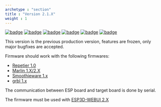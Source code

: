 ```yaml
---
archetype : "section"
title : "Version 2.1.X"
weight : 1
---
```

[![badge](https://img.shields.io/badge/ESP3D-2.1.X-green?style=plastic&logo=github)](https://github.com/luc-github/ESP3D/tree/2.1.x)
[![badge](https://img.shields.io/github/release/luc-github/ESP3D.svg?style=plastic)](https://github.com/luc-github/ESP3D/releases/tag/v2.1.2)
[![badge](https://img.shields.io/github/commit-activity/y/luc-github/ESP3D/2.1.x?style=plastic)](https://github.com/luc-github/ESP3D/tree/2.1.x)
[![badge](https://img.shields.io/github/last-commit/luc-github/ESP3D/2.1.x?style=plastic)](https://github.com/luc-github/ESP3D/tree/2.1.x)
[![badge](https://github.com/luc-github/ESP3D/workflows/build-ci-2.0/badge.svg)](https://github.com/luc-github/ESP3D/actions/workflows/build-ci-2.0.yml)
[![badge](https://img.shields.io/discord/752822148795596940?color=blue&label=discord-esp3d&logo=discord)](https://discord.gg/Z4ujTwE)


This version is the previous production version, features are frozen, only major bugfixes are accepted.

Firmware should work with the following firmwares: 

* [Repetier 1.0](https://www.repetier.com/documentation/repetier-firmware/)
* [Marlin 1.X/2.X](https://marlinfw.org/)
* [Smoothieware 1.x](https://smoothieware.org/)
* [grbl 1.x](https://github.com/gnea/grbl) 

The communication between ESP board and target board is done by serial. 

The firmware must be used with [ESP3D-WEBUI 2.X](/ESP3D-WebUI/Version_2.x/)
